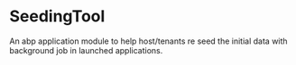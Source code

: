 # SeedingTool
An abp application module to help host/tenants re seed the initial data with background job in launched applications.
